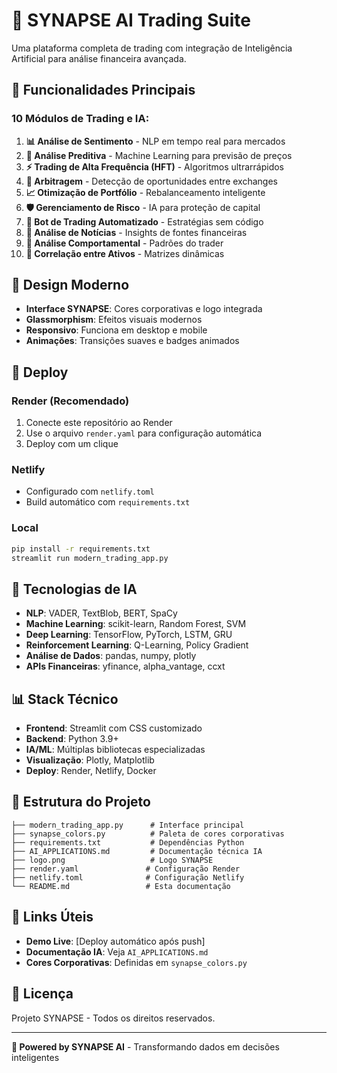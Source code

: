 # 🚀 SYNAPSE AI Trading Suite

Uma plataforma completa de trading com integração de Inteligência Artificial para análise financeira avançada.

## 🎯 Funcionalidades Principais

### 10 Módulos de Trading e IA:

1. **📊 Análise de Sentimento** - NLP em tempo real para mercados
2. **🔮 Análise Preditiva** - Machine Learning para previsão de preços
3. **⚡ Trading de Alta Frequência (HFT)** - Algoritmos ultrarrápidos
4. **🔄 Arbitragem** - Detecção de oportunidades entre exchanges
5. **📈 Otimização de Portfólio** - Rebalanceamento inteligente
6. **🛡️ Gerenciamento de Risco** - IA para proteção de capital
7. **🤖 Bot de Trading Automatizado** - Estratégias sem código
8. **📰 Análise de Notícias** - Insights de fontes financeiras
9. **🧠 Análise Comportamental** - Padrões do trader
10. **🔗 Correlação entre Ativos** - Matrizes dinâmicas

## 🎨 Design Moderno

- **Interface SYNAPSE**: Cores corporativas e logo integrada
- **Glassmorphism**: Efeitos visuais modernos
- **Responsivo**: Funciona em desktop e mobile
- **Animações**: Transições suaves e badges animados

## 🚀 Deploy

### Render (Recomendado)
1. Conecte este repositório ao Render
2. Use o arquivo `render.yaml` para configuração automática
3. Deploy com um clique

### Netlify
- Configurado com `netlify.toml`
- Build automático com `requirements.txt`

### Local
```bash
pip install -r requirements.txt
streamlit run modern_trading_app.py
```

## 🤖 Tecnologias de IA

- **NLP**: VADER, TextBlob, BERT, SpaCy
- **Machine Learning**: scikit-learn, Random Forest, SVM
- **Deep Learning**: TensorFlow, PyTorch, LSTM, GRU
- **Reinforcement Learning**: Q-Learning, Policy Gradient
- **Análise de Dados**: pandas, numpy, plotly
- **APIs Financeiras**: yfinance, alpha_vantage, ccxt

## 📊 Stack Técnico

- **Frontend**: Streamlit com CSS customizado
- **Backend**: Python 3.9+
- **IA/ML**: Múltiplas bibliotecas especializadas
- **Visualização**: Plotly, Matplotlib
- **Deploy**: Render, Netlify, Docker

## 🎯 Estrutura do Projeto

```
├── modern_trading_app.py      # Interface principal
├── synapse_colors.py          # Paleta de cores corporativas
├── requirements.txt           # Dependências Python
├── AI_APPLICATIONS.md         # Documentação técnica IA
├── logo.png                   # Logo SYNAPSE
├── render.yaml               # Configuração Render
├── netlify.toml              # Configuração Netlify
└── README.md                 # Esta documentação
```

## 🔗 Links Úteis

- **Demo Live**: [Deploy automático após push]
- **Documentação IA**: Veja `AI_APPLICATIONS.md`
- **Cores Corporativas**: Definidas em `synapse_colors.py`

## 📝 Licença

Projeto SYNAPSE - Todos os direitos reservados.

---

**🤖 Powered by SYNAPSE AI** - Transformando dados em decisões inteligentes
